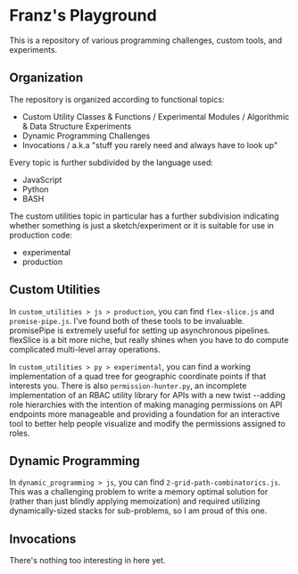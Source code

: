 # Franz's Playground

This is a repository of various programming challenges, custom tools, and experiments.

## Organization

The repository is organized according to functional topics:
- Custom Utility Classes & Functions / Experimental Modules / Algorithmic & Data Structure Experiments
- Dynamic Programming Challenges
- Invocations / a.k.a "stuff you rarely need and always have to look up"

Every topic is further subdivided by the language used:
- JavaScript
- Python
- BASH

The custom utilities topic in particular has a further subdivision indicating whether something is just a sketch/experiment or it is suitable for use in production code:
- experimental
- production

## Custom Utilities

In `custom_utilities > js > production`, you can find `flex-slice.js` and `promise-pipe.js`. I've found both of these tools to be invaluable. promisePipe is extremely useful for setting up asynchronous pipelines. flexSlice is a bit more niche, but really shines when you have to do compute complicated multi-level array operations.

In `custom_utilities > py > experimental`, you can find a working implementation of a quad tree for geographic coordinate points if that interests you. There is also `permission-hunter.py`, an incomplete implementation of an RBAC utility library for APIs with a new twist --adding role hierarchies with the intention of making managing permissions on API endpoints more manageable and providing a foundation for an interactive tool to better help people visualize and modify the permissions assigned to roles.

## Dynamic Programming

In `dynamic_programming > js`, you can find `2-grid-path-combinatorics.js`. This was a challenging problem to write a memory optimal solution for (rather than just blindly applying memoization) and required utilizing dynamically-sized stacks for sub-problems, so I am proud of this one.

## Invocations

There's nothing too interesting in here yet.